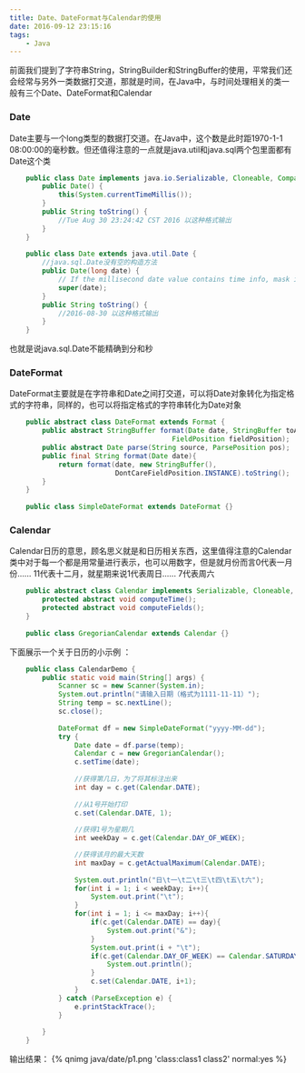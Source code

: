 ```yaml
---
title: Date、DateFormat与Calendar的使用
date: 2016-09-12 23:15:16
tags:
	- Java
---
```

前面我们提到了字符串String，StringBuilder和StringBuffer的使用，平常我们还会经常与另外一类数据打交道，那就是时间，在Java中，与时间处理相关的类一般有三个Date、DateFormat和Calendar

### Date

Date主要与一个long类型的数据打交道。在Java中，这个数是此时距1970-1-1 08:00:00的毫秒数。但还值得注意的一点就是java.util和java.sql两个包里面都有Date这个类

<!--more-->

``` java
	public class Date implements java.io.Serializable, Cloneable, Comparable<Date> {
		public Date() {
			this(System.currentTimeMillis());
		}
		public String toString() {
			//Tue Aug 30 23:24:42 CST 2016 以这种格式输出
		}
	}
	
	public class Date extends java.util.Date {
		//java.sql.Date没有空的构造方法
		public Date(long date) {
			// If the millisecond date value contains time info, mask it out.
			super(date);
		}
		public String toString() {
			//2016-08-30 以这种格式输出
		}
	}
```

也就是说java.sql.Date不能精确到分和秒

### DateFormat

DateFormat主要就是在字符串和Date之间打交道，可以将Date对象转化为指定格式的字符串，同样的，也可以将指定格式的字符串转化为Date对象
``` java
	public abstract class DateFormat extends Format {
		public abstract StringBuffer format(Date date, StringBuffer toAppendTo,
                                        FieldPosition fieldPosition);
		public abstract Date parse(String source, ParsePosition pos);
		public final String format(Date date){
			return format(date, new StringBuffer(),
						  DontCareFieldPosition.INSTANCE).toString();
		}
	}
	
	public class SimpleDateFormat extends DateFormat {}
```

### Calendar

Calendar日历的意思，顾名思义就是和日历相关东西，这里值得注意的Calendar类中对于每一个都是用常量进行表示，也可以用数字，但是就月份而言0代表一月份...... 11代表十二月，就星期来说1代表周日...... 7代表周六
``` java
	public abstract class Calendar implements Serializable, Cloneable, Comparable<Calendar> {
		protected abstract void computeTime();
		protected abstract void computeFields();
	}
	
	public class GregorianCalendar extends Calendar {}
```
下面展示一个关于日历的小示例 ： 
``` java
	public class CalendarDemo {
		public static void main(String[] args) {
			Scanner sc = new Scanner(System.in);
			System.out.println("请输入日期（格式为1111-11-11）");
			String temp = sc.nextLine();
			sc.close();
			
			DateFormat df = new SimpleDateFormat("yyyy-MM-dd");
			try {
				Date date = df.parse(temp);
				Calendar c = new GregorianCalendar();
				c.setTime(date);
				
				//获得第几日，为了将其标注出来
				int day = c.get(Calendar.DATE);
				
				//从1号开始打印
				c.set(Calendar.DATE, 1);
				
				//获得1号为星期几
				int weekDay = c.get(Calendar.DAY_OF_WEEK);

				//获得该月的最大天数
				int maxDay = c.getActualMaximum(Calendar.DATE);
				
				System.out.println("日\t一\t二\t三\t四\t五\t六");			
				for(int i = 1; i < weekDay; i++){
					System.out.print("\t");
				}
				for(int i = 1; i <= maxDay; i++){
					if(c.get(Calendar.DATE) == day){
						System.out.print("&");
					}
					System.out.print(i + "\t");
					if(c.get(Calendar.DAY_OF_WEEK) == Calendar.SATURDAY){         
						System.out.println();
					}
					c.set(Calendar.DATE, i+1);
				}
			} catch (ParseException e) {
				e.printStackTrace();
			}
			
		}
	}
```
输出结果：
{% qnimg java/date/p1.png 'class:class1 class2' normal:yes %}